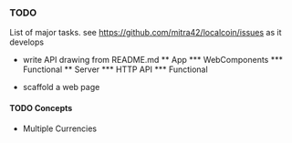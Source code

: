 

### TODO
List of major tasks.
see https://github.com/mitra42/localcoin/issues as it develops

* write API drawing from README.md
** App
*** WebComponents
*** Functional
** Server
*** HTTP API
*** Functional

* scaffold a web page

#### TODO Concepts
* Multiple Currencies